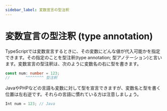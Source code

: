 ```yaml
---
sidebar_label: 変数宣言の型注釈
---
```


# 変数宣言の型注釈 (type annotation)

TypeScriptでは変数宣言するときに、その変数にどんな値が代入可能かを指定できます。その指定のことを型注釈(type annotation; 型アノテーション)と言います。変数宣言の型注釈は、次のように変数名の右に型を書きます。

```ts
const num: number = 123;
//       ^^^^^^^^ 型注釈
```

JavaやPHPなどの言語も変数に対して型を宣言できますが、変数名と型を書く位置は左右逆です。それらの言語に慣れている方は注意しましょう。

```java
Int num = 123; // Java
```
